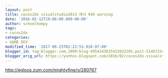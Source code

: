 ```yaml
---
layout: post
title: cocos2dx visualstudio2013 에서 949 warning
date: '2016-02-12T19:06:00.000-08:00'
author: schoolhompy
tags:
- cocos2dx
categories:
- GAME DEV
modified_time: '2017-06-25T02:22:53.918-07:00'
blogger_id: tag:blogger.com,1999:blog-4954243635432022205.post-5146723497183056257
blogger_orig_url: https://yunhos.blogspot.com/2016/02/cocos2dx-visualstudio2013-949-warning.html
---
```


http://egloos.zum.com/mightyfine/v/280767
